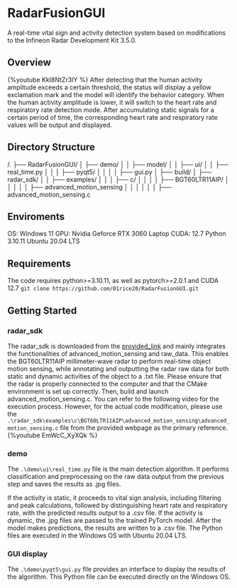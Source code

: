 # RadarFusionGUI
A real-time vital sign and activity detection system based on modifications to the Infineon Radar Development Kit 3.5.0.

## Overview
{%youtube KkI8NtZr3IY %}
After detecting that the human activity amplitude exceeds a certain threshold, the status will display a yellow exclamation mark and the model will identify the behavior category.
When the human activity amplitude is lower, it will switch to the heart rate and respiratory rate detection mode. After accumulating static signals for a certain period of time, the corresponding heart rate and respiratory rate values will be output and displayed.

## Directory Structure
/.
├── RadarFusionGUI/
│ ├── demo/
│ │ ├── model/
│ │ ├── ui/
│ │ ├── real_time.py
│ │ │ ├── pyqt5/
│ │ │ │ ├── gui.py
│ ├── build/
│ ├── radar_sdk/
│ │ ├── examples/
│ │ │ ├── c/
│ │ │ │ ├── BGT60LTR11AIP/
│ │ │ │ │ ├── advanced_motion_sensing
│ │ │ │ │ │ ├── advanced_motion_sensing.c

## Enviroments
OS: Windows 11
GPU: Nvidia Geforce RTX 3060 Laptop
CUDA: 12.7
Python 3.10.11
Ubuntu 20.04 LTS

## Requirements
The code requires python>=3.10.11, as well as pytorch>=2.0.1 and CUDA 12.7
`git clone https://github.com/01rice20/RadarFusionGUI.git`

## Getting Started
### radar_sdk
The radar_sdk is downloaded from the [provided_link](https://softwaretools.infineon.com/tools/com.ifx.tb.tool.ifxradarsdk) and mainly integrates the functionalities of advanced_motion_sensing and raw_data. This enables the BGT60LTR11AIP millimeter-wave radar to perform real-time object motion sensing, while annotating and outputting the radar raw data for both static and dynamic activities of the object to a .txt file.
Please ensure that the radar is properly connected to the computer and that the CMake environment is set up correctly. Then, build and launch advanced_motion_sensing.c. You can refer to the following video for the execution process. However, for the actual code modification, please use the `.\radar_sdk\examples\c\BGT60LTR11AIP\advanced_motion_sensing\advanced_motion_sensing.c` file from the provided webpage as the primary reference.
{%youtube EmWcC_XyXQk %}

### demo
The `.\demo\ui\real_time.py` file is the main detection algorithm. It performs classification and preprocessing on the raw data output from the previous step and saves the results as .jpg files.

If the activity is static, it proceeds to vital sign analysis, including filtering and peak calculations, followed by distinguishing heart rate and respiratory rate, with the predicted results output to a .csv file.
If the activity is dynamic, the .jpg files are passed to the trained PyTorch model. After the model makes predictions, the results are written to a .csv file.
The Python files are executed in the Windows OS with Ubuntu 20.04 LTS.

### GUI display
The `.\demo\pyqt5\gui.py` file provides an interface to display the results of the algorithm. This Python file can be executed directly on the Windows OS.






